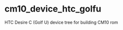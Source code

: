 cm10_device_htc_golfu
=====================

HTC Desire C (Golf U) device tree for building CM10 rom
